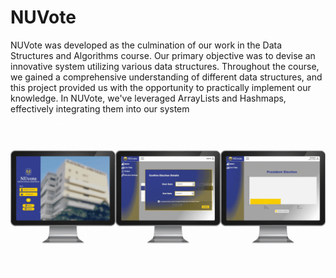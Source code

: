 # NUVote
NUVote was developed as the culmination of our work in the Data Structures and Algorithms course. Our primary objective was to devise an innovative system utilizing various data structures. Throughout the course, we gained a comprehensive understanding of different data structures, and this project provided us with the opportunity to practically implement our knowledge. In NUVote, we've leveraged ArrayLists and Hashmaps, effectively integrating them into our system

![](https://github.com/neomdavid/National-University---BSIT-MWA/blob/main/Second%20Year/First%20Term/NUVoteGIF.gif)

